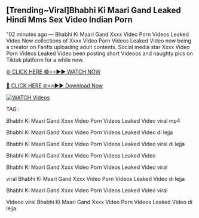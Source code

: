 ## [Trending~Viral]Bhabhi Ki Maari Gand Leaked Hindi Mms Sex Video Indian Porn


"02 minutes ago —  Bhabhi Ki Maari Gand Xxxx Video Porn Videos Leaked Video New collections of   Xxxx Video Porn Videos Leaked Video now being a creator on Fanfix uploading adult contents. Social media star   Xxxx Video Porn Videos Leaked Video been posting short Videoos and naughty pics on Tiktok platform for a while now.


[🌐 CLICK HERE 🟢==►► WATCH NOW](https://ultra-bulletin.blogspot.com/p/ultra-bulletin-23.html)

[🔴 CLICK HERE 🌐==►► Download Now](https://ultra-bulletin.blogspot.com/p/ultra-bulletin-23.html)

[![WATCH Videos](https://i.imgur.com/dJHk4Zq.gif)](https://ultra-bulletin.blogspot.com/p/ultra-bulletin-23.html)


TAG :

Bhabhi Ki Maari Gand Xxxx Video Porn Videos Leaked Video viral mp4

Bhabhi Ki Maari Gand Xxxx Video Porn Videos Leaked Video di lejja

Bhabhi Ki Maari Gand Xxxx Video Porn Videos Leaked Video viral di lejja

Bhabhi Ki Maari Gand Xxxx Video Porn Videos Leaked Video

Bhabhi Ki Maari Gand Xxxx Video Porn Videos Leaked Video viral

viral Bhabhi Ki Maari Gand Xxxx Video Porn Videos Leaked Video di lejja

Bhabhi Ki Maari Gand Xxxx Video Porn Videos Leaked Video viral

Videoo viral Bhabhi Ki Maari Gand Xxxx Video Porn Videos Leaked Video di lejja
